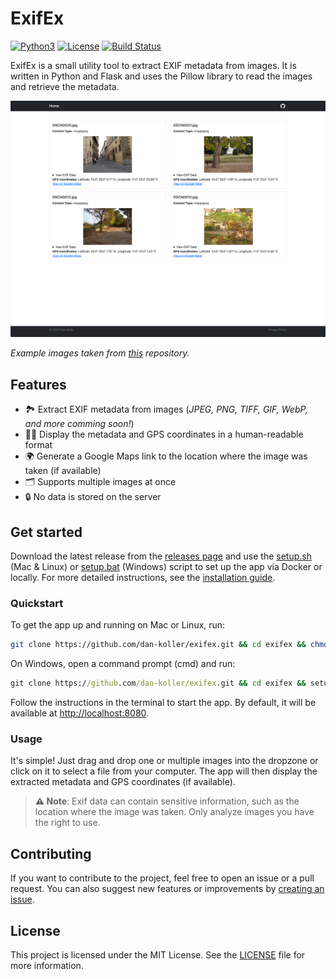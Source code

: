 # ExifEx

[![Python3](https://img.shields.io/badge/Python-3.10-blue.svg)](https://www.python.org/downloads/release/python-3100/)
[![License](https://img.shields.io/badge/License-MIT-lightgrey.svg)](LICENSE)
[![Build Status](https://github.com/dan-koller/exifex/actions/workflows/python-app.yml/badge.svg)](https://github.com/dan-koller/exifex/actions/workflows/python-app.yml)

ExifEx is a small utility tool to extract EXIF metadata from images. It is written in Python and Flask and uses the Pillow library to read the images and retrieve the metadata.

![Screenshot of the app](assets/screenshot.png)

_Example images taken from [this](https://github.com/ianare/exif-samples) repository._

## Features

-   🏞️ Extract EXIF metadata from images (_JPEG, PNG, TIFF, GIF, WebP, and more comming soon!_)
-   🕵️‍♀️ Display the metadata and GPS coordinates in a human-readable format
-   🌍 Generate a Google Maps link to the location where the image was taken (if available)
-   🗂️ Supports multiple images at once
-   🔒 No data is stored on the server

## Get started

Download the latest release from the [releases page](https://github.com/dan-koller/exifex/releases) and use the [setup.sh](setup.sh) (Mac & Linux) or [setup.bat](setup.bat) (Windows) script to set up the app via Docker or locally. For more detailed instructions, see the [installation guide](docs/INSTALLATION.md).

### Quickstart

To get the app up and running on Mac or Linux, run:

```bash
git clone https://github.com/dan-koller/exifex.git && cd exifex && chmod +x setup.sh && ./setup.sh
```

On Windows, open a command prompt (cmd) and run:

```cmd
git clone https://github.com/dan-koller/exifex.git && cd exifex && setup.bat
```

Follow the instructions in the terminal to start the app. By default, it will be available at [http://localhost:8080](http://localhost:8080).

### Usage

It's simple! Just drag and drop one or multiple images into the dropzone or click on it to select a file from your computer. The app will then display the extracted metadata and GPS coordinates (if available).

> **⚠️ Note**: Exif data can contain sensitive information, such as the location where the image was taken. Only analyze images you have the right to use.

## Contributing

If you want to contribute to the project, feel free to open an issue or a pull request. You can also suggest new features or improvements by [creating an issue](https://github.com/dan-koller/exifex/issues).

## License

This project is licensed under the MIT License. See the [LICENSE](LICENSE) file for more information.
